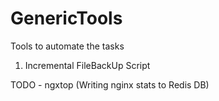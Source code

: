 # GenericTools
Tools to automate the tasks

1) Incremental FileBackUp Script 

TODO - ngxtop (Writing nginx stats to Redis DB)
